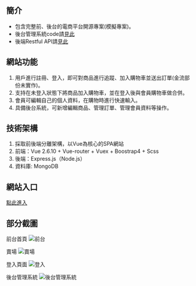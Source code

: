 ## 簡介
- 包含完整前、後台的電商平台開源專案(模擬專案)。
- 後台管理系統code請[見此](https://github.com/YunTaoLin/picture-book-backstage)
- 後端Restful API請[見此](https://github.com/YunTaoLin/picture-book-server)

## 網站功能
1. 用戶進行註冊、登入，即可對商品進行追蹤、加入購物車並送出訂單(金流部份未實作)。
2. 支持在未登入狀態下將商品加入購物車，並在登入後與會員購物車做合併。
3. 會員可編輯自己的個人資料，在購物時進行快速輸入。
4. 具備後台系統，可新增編輯商品、管理訂單、管理會員資料等操作。

## 技術架構
1. 採取前後端分離架構，以Vue為核心的SPA網站
2. 前端：Vue 2.6.10 + Vue-router + Vuex + Boostrap4 + Scss
3. 後端：Express.js（Node.js）
4. 資料庫: MongoDB

## 網站入口
[點此進入](http://172.105.215.182:3000/)

## 部分截圖
前台首頁
![前台](https://i.imgur.com/c2kzQiL.png)

賣場
![賣場](https://i.imgur.com/d7LjKEC.png)

登入頁面
![登入](https://i.imgur.com/VzyBhID.png)

後台管理系統
![後台管理系統](https://i.imgur.com/DhX35uy.png)
